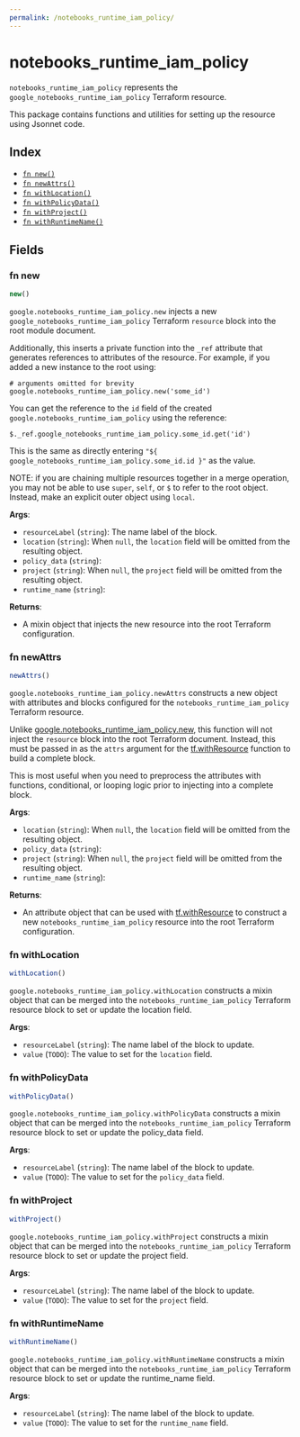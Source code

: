 ```yaml
---
permalink: /notebooks_runtime_iam_policy/
---
```


# notebooks_runtime_iam_policy

`notebooks_runtime_iam_policy` represents the `google_notebooks_runtime_iam_policy` Terraform resource.



This package contains functions and utilities for setting up the resource using Jsonnet code.


## Index

* [`fn new()`](#fn-new)
* [`fn newAttrs()`](#fn-newattrs)
* [`fn withLocation()`](#fn-withlocation)
* [`fn withPolicyData()`](#fn-withpolicydata)
* [`fn withProject()`](#fn-withproject)
* [`fn withRuntimeName()`](#fn-withruntimename)

## Fields

### fn new

```ts
new()
```


`google.notebooks_runtime_iam_policy.new` injects a new `google_notebooks_runtime_iam_policy` Terraform `resource`
block into the root module document.

Additionally, this inserts a private function into the `_ref` attribute that generates references to attributes of the
resource. For example, if you added a new instance to the root using:

    # arguments omitted for brevity
    google.notebooks_runtime_iam_policy.new('some_id')

You can get the reference to the `id` field of the created `google.notebooks_runtime_iam_policy` using the reference:

    $._ref.google_notebooks_runtime_iam_policy.some_id.get('id')

This is the same as directly entering `"${ google_notebooks_runtime_iam_policy.some_id.id }"` as the value.

NOTE: if you are chaining multiple resources together in a merge operation, you may not be able to use `super`, `self`,
or `$` to refer to the root object. Instead, make an explicit outer object using `local`.

**Args**:
  - `resourceLabel` (`string`): The name label of the block.
  - `location` (`string`):  When `null`, the `location` field will be omitted from the resulting object.
  - `policy_data` (`string`): 
  - `project` (`string`):  When `null`, the `project` field will be omitted from the resulting object.
  - `runtime_name` (`string`): 

**Returns**:
- A mixin object that injects the new resource into the root Terraform configuration.


### fn newAttrs

```ts
newAttrs()
```


`google.notebooks_runtime_iam_policy.newAttrs` constructs a new object with attributes and blocks configured for the `notebooks_runtime_iam_policy`
Terraform resource.

Unlike [google.notebooks_runtime_iam_policy.new](#fn-notebooksruntimeiampolicynew), this function will not inject the `resource`
block into the root Terraform document. Instead, this must be passed in as the `attrs` argument for the
[tf.withResource](https://github.com/tf-libsonnet/core/tree/main/docs#fn-withresource) function to build a complete block.

This is most useful when you need to preprocess the attributes with functions, conditional, or looping logic prior to
injecting into a complete block.

**Args**:
  - `location` (`string`):  When `null`, the `location` field will be omitted from the resulting object.
  - `policy_data` (`string`): 
  - `project` (`string`):  When `null`, the `project` field will be omitted from the resulting object.
  - `runtime_name` (`string`): 

**Returns**:
  - An attribute object that can be used with [tf.withResource](https://github.com/tf-libsonnet/core/tree/main/docs#fn-withresource) to construct a new `notebooks_runtime_iam_policy` resource into the root Terraform configuration.


### fn withLocation

```ts
withLocation()
```

`google.notebooks_runtime_iam_policy.withLocation` constructs a mixin object that can be merged into the `notebooks_runtime_iam_policy`
Terraform resource block to set or update the location field.



**Args**:
  - `resourceLabel` (`string`): The name label of the block to update.
  - `value` (`TODO`): The value to set for the `location` field.


### fn withPolicyData

```ts
withPolicyData()
```

`google.notebooks_runtime_iam_policy.withPolicyData` constructs a mixin object that can be merged into the `notebooks_runtime_iam_policy`
Terraform resource block to set or update the policy_data field.



**Args**:
  - `resourceLabel` (`string`): The name label of the block to update.
  - `value` (`TODO`): The value to set for the `policy_data` field.


### fn withProject

```ts
withProject()
```

`google.notebooks_runtime_iam_policy.withProject` constructs a mixin object that can be merged into the `notebooks_runtime_iam_policy`
Terraform resource block to set or update the project field.



**Args**:
  - `resourceLabel` (`string`): The name label of the block to update.
  - `value` (`TODO`): The value to set for the `project` field.


### fn withRuntimeName

```ts
withRuntimeName()
```

`google.notebooks_runtime_iam_policy.withRuntimeName` constructs a mixin object that can be merged into the `notebooks_runtime_iam_policy`
Terraform resource block to set or update the runtime_name field.



**Args**:
  - `resourceLabel` (`string`): The name label of the block to update.
  - `value` (`TODO`): The value to set for the `runtime_name` field.
